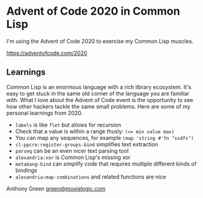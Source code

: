 # Advent of Code 2020 in Common Lisp

I'm using the Advent of Code 2020 to exercise my Common Lisp muscles.

https://adventofcode.com/2020

Learnings
----------

Common Lisp is an enormous language with a rich library ecosystem.
It's easy to get stuck in the same old corner of the language you are
familiar with. What I love about the Advent of Code event is the
opportunity to see how other hackers tackle the same small problems.
Here are some of my personal learnings from 2020.

* `labels` is like `flet` but allows for recursion
* Check that a value is within a range thusly: `(<= min value max)`
* You can map any sequences, for example `(map 'string #'fn "ssdfs")`
* `cl-ppcre:register-groups-bind` simplifies text extraction
* `parseq` can be an even nicer text parsing tool
* `alexandria:xor` is Common Lisp's missing xor
* `metabang-bind` can simplify code that requires multiple different kinds of bindings
* `alexandria:map-combinations` and related functions are nice

Anthony Green <green@moxielogic.com>
